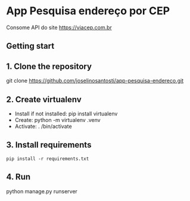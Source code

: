 # App Pesquisa endereço por CEP
Consome API do site https://viacep.com.br

## Getting start

## 1. Clone the repository
git clone https://github.com/joselinosantosti/app-pesquisa-endereco.git <br>

## 2. Create virtualenv
* Install if not installed: pip install virtualenv <br>
* Create: python -m virtualenv .venv
* Activate: . /bin/activate

## 3. Install requirements
`pip install -r requirements.txt`

## 4. Run
python manage.py runserver
